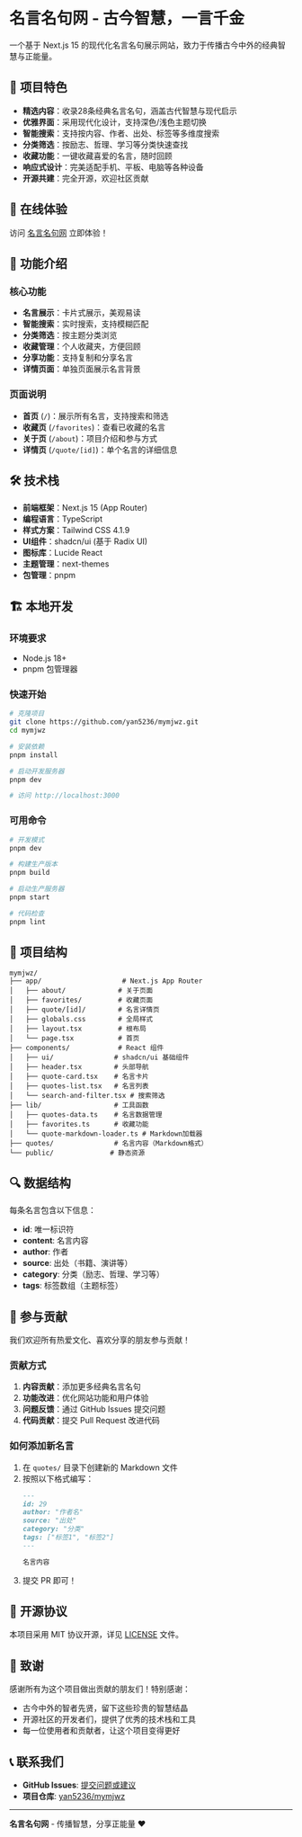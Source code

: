 # 名言名句网 - 古今智慧，一言千金

一个基于 Next.js 15 的现代化名言名句展示网站，致力于传播古今中外的经典智慧与正能量。

## 🌟 项目特色

- **精选内容**：收录28条经典名言名句，涵盖古代智慧与现代启示
- **优雅界面**：采用现代化设计，支持深色/浅色主题切换
- **智能搜索**：支持按内容、作者、出处、标签等多维度搜索
- **分类筛选**：按励志、哲理、学习等分类快速查找
- **收藏功能**：一键收藏喜爱的名言，随时回顾
- **响应式设计**：完美适配手机、平板、电脑等各种设备
- **开源共建**：完全开源，欢迎社区贡献

## 🚀 在线体验

访问 [名言名句网](https://mymj.nanhaiblog.top/) 立即体验！

## 📱 功能介绍

### 核心功能
- **名言展示**：卡片式展示，美观易读
- **智能搜索**：实时搜索，支持模糊匹配
- **分类筛选**：按主题分类浏览
- **收藏管理**：个人收藏夹，方便回顾
- **分享功能**：支持复制和分享名言
- **详情页面**：单独页面展示名言背景

### 页面说明
- **首页** (`/`)：展示所有名言，支持搜索和筛选
- **收藏页** (`/favorites`)：查看已收藏的名言
- **关于页** (`/about`)：项目介绍和参与方式
- **详情页** (`/quote/[id]`)：单个名言的详细信息

## 🛠️ 技术栈

- **前端框架**：Next.js 15 (App Router)
- **编程语言**：TypeScript
- **样式方案**：Tailwind CSS 4.1.9
- **UI组件**：shadcn/ui (基于 Radix UI)
- **图标库**：Lucide React
- **主题管理**：next-themes
- **包管理**：pnpm

## 🏗️ 本地开发

### 环境要求
- Node.js 18+
- pnpm 包管理器

### 快速开始

```bash
# 克隆项目
git clone https://github.com/yan5236/mymjwz.git
cd mymjwz

# 安装依赖
pnpm install

# 启动开发服务器
pnpm dev

# 访问 http://localhost:3000
```

### 可用命令

```bash
# 开发模式
pnpm dev

# 构建生产版本
pnpm build

# 启动生产服务器
pnpm start

# 代码检查
pnpm lint
```

## 📁 项目结构

```
mymjwz/
├── app/                    # Next.js App Router
│   ├── about/             # 关于页面
│   ├── favorites/         # 收藏页面
│   ├── quote/[id]/        # 名言详情页
│   ├── globals.css        # 全局样式
│   ├── layout.tsx         # 根布局
│   └── page.tsx           # 首页
├── components/            # React 组件
│   ├── ui/               # shadcn/ui 基础组件
│   ├── header.tsx        # 头部导航
│   ├── quote-card.tsx    # 名言卡片
│   ├── quotes-list.tsx   # 名言列表
│   └── search-and-filter.tsx # 搜索筛选
├── lib/                  # 工具函数
│   ├── quotes-data.ts    # 名言数据管理
│   ├── favorites.ts      # 收藏功能
│   └── quote-markdown-loader.ts # Markdown加载器
├── quotes/               # 名言内容（Markdown格式）
└── public/              # 静态资源
```

## 🔍 数据结构

每条名言包含以下信息：
- **id**: 唯一标识符
- **content**: 名言内容
- **author**: 作者
- **source**: 出处（书籍、演讲等）
- **category**: 分类（励志、哲理、学习等）
- **tags**: 标签数组（主题标签）

## 🤝 参与贡献

我们欢迎所有热爱文化、喜欢分享的朋友参与贡献！

### 贡献方式
1. **内容贡献**：添加更多经典名言名句
2. **功能改进**：优化网站功能和用户体验
3. **问题反馈**：通过 GitHub Issues 提交问题
4. **代码贡献**：提交 Pull Request 改进代码

### 如何添加新名言
1. 在 `quotes/` 目录下创建新的 Markdown 文件
2. 按照以下格式编写：
   ```markdown
   ---
   id: 29
   author: "作者名"
   source: "出处"
   category: "分类"
   tags: ["标签1", "标签2"]
   ---
   
   名言内容
   ```
3. 提交 PR 即可！

## 📄 开源协议

本项目采用 MIT 协议开源，详见 [LICENSE](LICENSE) 文件。

## 💝 致谢

感谢所有为这个项目做出贡献的朋友们！特别感谢：
- 古今中外的智者先贤，留下这些珍贵的智慧结晶
- 开源社区的开发者们，提供了优秀的技术栈和工具
- 每一位使用者和贡献者，让这个项目变得更好

## 📞 联系我们

- **GitHub Issues**: [提交问题或建议](https://github.com/yan5236/mymjwz/issues)
- **项目仓库**: [yan5236/mymjwz](https://github.com/yan5236/mymjwz)

---

**名言名句网** - 传播智慧，分享正能量 ❤️